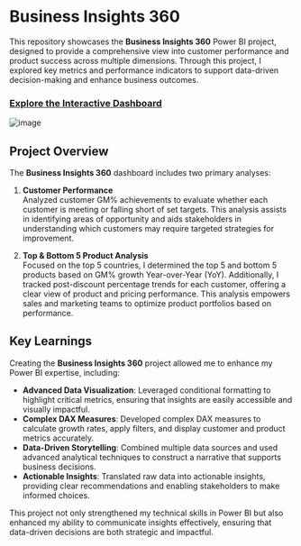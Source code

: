 # Business Insights 360

This repository showcases the **Business Insights 360** Power BI project, designed to provide a comprehensive view into customer performance and product success across multiple dimensions. Through this project, I explored key metrics and performance indicators to support data-driven decision-making and enhance business outcomes.

### [Explore the Interactive Dashboard](https://app.powerbi.com/view?r=eyJrIjoiZmVjMGNhNjktNzFmNi00MWMyLWJkZDQtYTQ2MjVmMmE2ZmRkIiwidCI6ImM2ZTU0OWIzLTVmNDUtNDAzMi1hYWU5LWQ0MjQ0ZGM1YjJjNCJ9)
![image](https://github.com/user-attachments/assets/c92cb1fb-933d-4680-b3fa-307fcbab41e6)


## Project Overview
The **Business Insights 360** dashboard includes two primary analyses:

1. **Customer Performance**  
   Analyzed customer GM% achievements to evaluate whether each customer is meeting or falling short of set targets. This analysis assists in identifying areas of opportunity and aids stakeholders in understanding which customers may require targeted strategies for improvement.

2. **Top & Bottom 5 Product Analysis**  
   Focused on the top 5 countries, I determined the top 5 and bottom 5 products based on GM% growth Year-over-Year (YoY). Additionally, I tracked post-discount percentage trends for each customer, offering a clear view of product and pricing performance. This analysis empowers sales and marketing teams to optimize product portfolios based on performance.

## Key Learnings
Creating the **Business Insights 360** project allowed me to enhance my Power BI expertise, including:

- **Advanced Data Visualization**: Leveraged conditional formatting to highlight critical metrics, ensuring that insights are easily accessible and visually impactful.
- **Complex DAX Measures**: Developed complex DAX measures to calculate growth rates, apply filters, and display customer and product metrics accurately.
- **Data-Driven Storytelling**: Combined multiple data sources and used advanced analytical techniques to construct a narrative that supports business decisions.
- **Actionable Insights**: Translated raw data into actionable insights, providing clear recommendations and enabling stakeholders to make informed choices.

This project not only strengthened my technical skills in Power BI but also enhanced my ability to communicate insights effectively, ensuring that data-driven decisions are both strategic and impactful.
